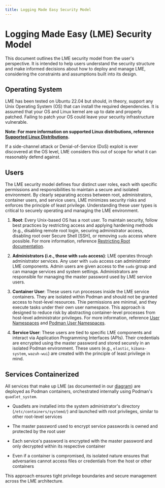 ```yaml
---
title: Logging Made Easy Security Model
---
```


# Logging Made Easy (LME) Security Model

This document outlines the LME security model from the user's perspective. It is intended to help users understand the security structure and make informed decisions about how to deploy and manage LME, considering the constraints and assumptions built into its design. 

## Operating System

LME has been tested on Ubuntu 22.04 but should, in theory, support any Unix Operating System (OS) that can install the required dependencies. It is assumed that your OS and Linux kernel are up to date and properly patched. Failing to patch your OS could leave your security infrastructure vulnerable.

**Note: For more information on supported Linux distributions, reference [Supported Linux Distributions](https://cisagov.github.io/lme-docs/docs/markdown/reference/change-me/).**

If a side-channel attack or Denial-of-Service (DoS) exploit is ever discovered at the OS level, LME considers this out of scope for what it can reasonably defend against. 

## Users

The LME security model defines four distinct user roles, each with specific permissions and responsibilities to maintain a secure and isolated environment. By clearly separating access between root, administrators, container users, and service users, LME minimizes security risks and enforces the principle of least privilege. Understanding these user types is critical to securely operating and managing the LME environment.

  1. **Root**: Every Unix-based OS has a root user. To maintain security, follow best practices by restricting access and applying hardening methods (e.g., disabling remote root login, securing administrator access, disabling root over Secure Shell [SSH], or removing `sudo` access where possible. For more information, reference [Restricting Root documentation](https://wiki.archlinux.org/title/Security#Restricting_root).
     
  2. **Administrators (i.e., those with `sudo` access)**: LME operates through administrator services. Any user with `sudo` access can administrator LME components. Admin users are given access to the `sudo` group and can manage services and system settings. Administrators are responsible for managing the master password used by LME service users.
     
  3. **Container User**: These users run processes inside the LME service containers. They are isolated within Podman and should not be granted access to host-level resources. Thie permissions are minimal, and they execute tasks under their own user namespace. This approach is designed to reduce risk by abstracting container-level processes from host-level administrator privileges. For more information, reference [User Namespaces](https://www.man7.org/conf/meetup/understanding-user-namespaces--Google-Munich-Kerrisk-2019-10-25.pdf) and [Podman User Namespaces](https://www.redhat.com/sysadmin/rootless-podman-user-namespace-modes).
     
  4. **Service User**: These users are tied to specific LME components and interact via Application Programming Interfaces (APIs). Their credentials are encrypted using the master password and stored securely in an isolated Podman environment. These users (e.g., `elastic`, `kibana-system`, `wazuh-wui`) are created with the principle of least privilege in mind.

## Services Containerized

All services that make up LME (as documented in our [diagram](https://github.com/cisagov/LME/blob/release-2.0.0/docs/imgs/lme-architecture-v2.jpg)) are deployed as Podman containers, orchestrated internally using Podman's `quadlet_system`.

- Quadlets are installed into the system administrator's directory (`/etc/containers/systemd/`) and launched with root privileges, similar to other root-level services

- The master password used to encrypt service passwords is owned and protected by the root user

- Each service's password is encrypted with the master password and only decrypted within its respective container

- Even if a container is compromised, its isolated nature ensures that adversaries cannot access files or credentials from the host or other containers

This approach ensures tight privilege boundaries and secure management across the LME architecture.



